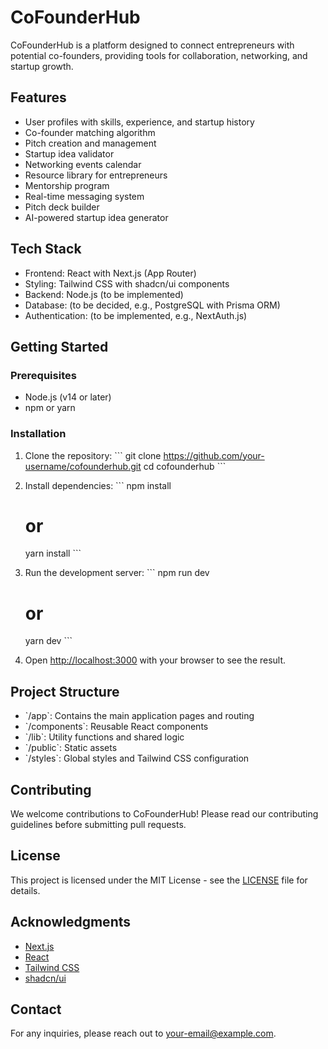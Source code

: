 # CoFounderHub

CoFounderHub is a platform designed to connect entrepreneurs with potential co-founders, providing tools for collaboration, networking, and startup growth.

## Features

- User profiles with skills, experience, and startup history
- Co-founder matching algorithm
- Pitch creation and management
- Startup idea validator
- Networking events calendar
- Resource library for entrepreneurs
- Mentorship program
- Real-time messaging system
- Pitch deck builder
- AI-powered startup idea generator

## Tech Stack

- Frontend: React with Next.js (App Router)
- Styling: Tailwind CSS with shadcn/ui components
- Backend: Node.js (to be implemented)
- Database: (to be decided, e.g., PostgreSQL with Prisma ORM)
- Authentication: (to be implemented, e.g., NextAuth.js)

## Getting Started

### Prerequisites

- Node.js (v14 or later)
- npm or yarn

### Installation

1. Clone the repository:
   \`\`\`
   git clone https://github.com/your-username/cofounderhub.git
   cd cofounderhub
   \`\`\`

2. Install dependencies:
   \`\`\`
   npm install
   # or
   yarn install
   \`\`\`

3. Run the development server:
   \`\`\`
   npm run dev
   # or
   yarn dev
   \`\`\`

4. Open [http://localhost:3000](http://localhost:3000) with your browser to see the result.

## Project Structure

- \`/app\`: Contains the main application pages and routing
- \`/components\`: Reusable React components
- \`/lib\`: Utility functions and shared logic
- \`/public\`: Static assets
- \`/styles\`: Global styles and Tailwind CSS configuration

## Contributing

We welcome contributions to CoFounderHub! Please read our contributing guidelines before submitting pull requests.

## License

This project is licensed under the MIT License - see the [LICENSE](LICENSE) file for details.

## Acknowledgments

- [Next.js](https://nextjs.org/)
- [React](https://reactjs.org/)
- [Tailwind CSS](https://tailwindcss.com/)
- [shadcn/ui](https://ui.shadcn.com/)

## Contact

For any inquiries, please reach out to [your-email@example.com](mailto:your-email@example.com).

